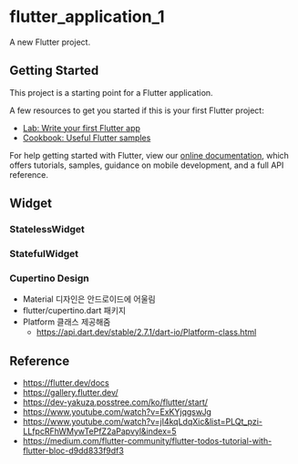 # flutter_application_1

A new Flutter project.

## Getting Started

This project is a starting point for a Flutter application.

A few resources to get you started if this is your first Flutter project:

- [Lab: Write your first Flutter app](https://flutter.dev/docs/get-started/codelab)
- [Cookbook: Useful Flutter samples](https://flutter.dev/docs/cookbook)

For help getting started with Flutter, view our
[online documentation](https://flutter.dev/docs), which offers tutorials,
samples, guidance on mobile development, and a full API reference.

## Widget
### StatelessWidget

### StatefulWidget

### Cupertino Design
- Material 디자인은 안드로이드에 어울림
- flutter/cupertino.dart 패키지
- Platform 클래스 제공해줌
  - https://api.dart.dev/stable/2.7.1/dart-io/Platform-class.html


## Reference
- https://flutter.dev/docs
- https://gallery.flutter.dev/
- https://dev-yakuza.posstree.com/ko/flutter/start/
- https://www.youtube.com/watch?v=ExKYjqgswJg
- https://www.youtube.com/watch?v=jI4kqLdqXic&list=PLQt_pzi-LLfpcRFhWMywTePfZ2aPapvyl&index=5
- https://medium.com/flutter-community/flutter-todos-tutorial-with-flutter-bloc-d9dd833f9df3